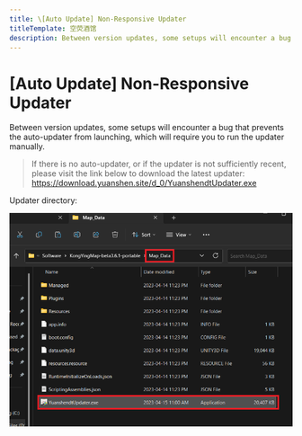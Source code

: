 ```yaml
---
title: \[Auto Update] Non-Responsive Updater
titleTemplate: 空荧酒馆
description: Between version updates, some setups will encounter a bug that prevents the auto-updater from launching, which will require you to run the updater manually.
---
```


[文：【自动更新】没有反应]: # 'https://support.qq.com/products/321980/faqs/102055'

# [Auto Update] Non-Responsive Updater

Between version updates, some setups will encounter a bug that prevents the auto-updater from launching, which will require you to run the updater manually.

> If there is no auto-updater, or if the updater is not sufficiently recent, please visit the link below to download the latest updater:
> https://download.yuanshen.site/d_0/YuanshendtUpdater.exe

Updater directory:

![](/imgs/en/manual/autoupdate/updaterlocation.png)
